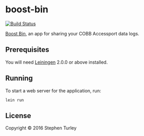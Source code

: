 # boost-bin

[![Build Status](https://travis-ci.org/StephenTurley/boost-bin.svg?branch=master)](https://travis-ci.org/StephenTurley/boost-bin)

[Boost Bin](http://www.boostbin.com), an app for sharing your COBB Accessport data logs. 

## Prerequisites

You will need [Leiningen][] 2.0.0 or above installed.

[leiningen]: https://github.com/technomancy/leiningen

## Running

To start a web server for the application, run:

    lein run

## License

Copyright © 2016 Stephen Turley

